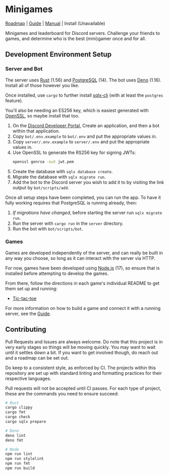 # Minigames

[Roadmap][] | [Guide][] | [Manual][] | Install (Unavailable)

[Roadmap]: https://github.com/users/foxfriends/projects/2
[Guide]: ./GUIDE.md
[Manual]: ./USAGE.md

Minigames and leaderboard for Discord servers. Challenge your friends to games, and determine who is
the best (mini)gamer once and for all.

## Development Environment Setup

### Server and Bot

The server uses [Rust][] (1.56) and [PostgreSQL][] (14). The bot uses [Deno][] (1.16).
Install all of those however you like.

Once installed, use `cargo` to further install [sqlx-cli][] (with at least the `postgres` feature).

You'll also be needing an ES256 key, which is easiest generated with [OpenSSL][], so maybe install that too.

1.  On the [Discord Developer Portal][], Create an application, and then a bot within that application.
2.  Copy `bot/.env.example` to `bot/.env` and put the appropriate values in.
3.  Copy `server/.env.example` to `server/.env` and put the appropriate values in.
4.  Use OpenSSL to generate the RS256 key for signing JWTs:
    ```sh
    openssl genrsa -out jwt.pem
    ```
5.  Create the database with `sqlx database create`.
6.  Migrate the database with `sqlx migrate run`.
7.  Add the bot to the Discord server you wish to add it to by visiting the link output by `bot/scripts/add`.

[Node.js]: https://nodejs.org/en/
[Deno]: https://deno.land/
[Rust]: http://rust-lang.org/
[PostgreSQL]: https://www.postgresql.org/
[sqlx-cli]: https://crates.io/crates/sqlx-cli
[OpenSSL]: https://www.openssl.org/
[Discord Developer Portal]: https://discord.com/developers/

Once all setup steps have been completed, you can run the app. To have it fully working requires that
PostgreSQL is running already, then:
1.  *If migrations have changed*, before starting the server run `sqlx migrate run`.
2.  Run the server with `cargo run` in the `server` directory.
3.  Run the bot with `bot/scripts/bot`.

### Games

Games are developed independently of the server, and can really be built in any way you choose, so long
as it can interact with the server via HTTP.

For now, games have been developed using [Node.js][] (17), so ensure that is installed before attempting
to develop the games.

From there, follow the directions in each game's individual README to get them set up and running:
*   [Tic-tac-toe](./games/tictactoe/README.md)

For more information on how to build a game and connect it with a running server, see the [Guide][].

[Guide]: GUIDE.md

## Contributing

Pull Requests and Issues are always welcome. Do note that this project is in very early stages
so things will be moving quickly. You may want to wait until it settles down a bit. If you want
to get involved though, do reach out and a roadmap can be set out.

Do keep to a consistent style, as enforced by CI. The projects within this repository are set up
with standard linting and formatting practices for their respective languages.

Pull requests will not be accepted until CI passes. For each type of project, these are the commands
you need to ensure succeed:

```sh
# Rust
cargo clippy
cargo fmt
cargo check
cargo sqlx prepare

# Deno
deno lint
deno fmt

# Node
npm run lint
npm run stylelint
npm run fmt
npm run build
```
